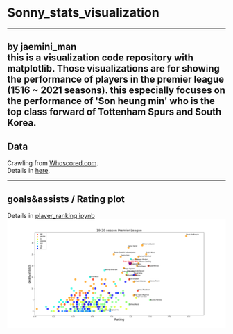 # Sonny_stats_visualization

---

by jaemini_man <br>
this is a visualization code repository with matplotlib.
Those visualizations are for showing the performance of players in the premier league (1516 ~ 2021 seasons).
this especially focuses on the performance of 'Son heung min' who is the top class forward of Tottenham Spurs and South Korea.
---
## Data
Crawling from [Whoscored.com](https://1xbet.whoscored.com/). <br>
Details in [here](https://github.com/jmlee8939/whoscored_crawling).

---
## goals&assists / Rating plot
Details in [player_ranking.ipynb](player_ranking.ipynb)
![](<son_19_20_PL.png>)


